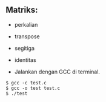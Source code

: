 Matriks:
--------
* perkalian 
* transpose 
* segitiga
* identitas

* Jalankan dengan GCC di terminal.
```
$ gcc -c test.c
$ gcc -o test test.c
$ ./test
```
